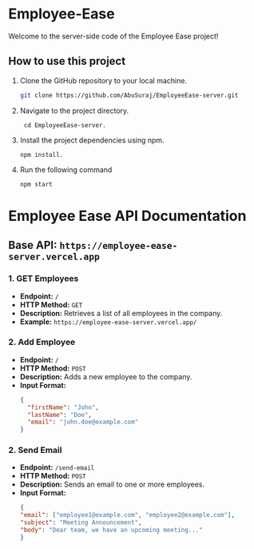 # Employee-Ease
Welcome to the server-side code of the Employee Ease project! 
## How to use this project

1. Clone the GitHub repository to your local machine.

   ```bash
   git clone https://github.com/AbuSuraj/EmployeeEase-server.git

2. Navigate to the project directory.

   ```
    cd EmployeeEase-server.

3. Install the project dependencies using npm.
   ``` 
   npm install.
4. Run the following command
   ```
   npm start
# Employee Ease API Documentation

## Base API: `https://employee-ease-server.vercel.app`

### 1. GET Employees

- **Endpoint:** `/`
- **HTTP Method:** `GET`
- **Description:** Retrieves a list of all employees in the company.
- **Example:** `https://employee-ease-server.vercel.app/`

### 2. Add Employee

- **Endpoint:** `/`
- **HTTP Method:** `POST`
- **Description:** Adds a new employee to the company.
- **Input Format:**
  ```json
  {
    "firstName": "John",
    "lastName": "Doe",
    "email": "john.doe@example.com"
  }
### 2. Send Email

- **Endpoint:** `/send-email`
- **HTTP Method:** `POST`
- **Description:** Sends an email to one or more employees.
- **Input Format:**
  ```json
  {  
  "email": ["employee1@example.com", "employee2@example.com"],
  "subject": "Meeting Announcement",
  "body": "Dear team, we have an upcoming meeting..."
  }

